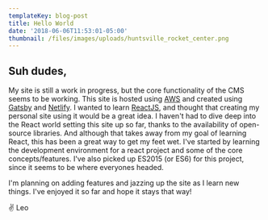 ```yaml
---
templateKey: blog-post
title: Hello World
date: '2018-06-06T11:53:01-05:00'
thumbnail: /files/images/uploads/huntsville_rocket_center.png
---
```

## Suh dudes,

My site is still a work in progress, but the core functionality of the CMS seems to be working. This site is hosted using [AWS](https://aws.amazon.com/) and created using [Gatsby](https://www.gatsbyjs.org/) and [Netlify](https://www.netlifycms.org/). I wanted to learn [ReactJS](https://reactjs.org/docs/hello-world.html), and thought that creating my personal site using it would be a great idea. I haven't had to dive deep into the React world setting this site up so far, thanks to the availability of open-source libraries. And although that takes away from my goal of learning React, this has been a great way to get my feet wet. I've started by learning the development environment for a react project and some of the core concepts/features. I've also picked up ES2015 (or ES6) for this project, since it seems to be where everyones headed. 

I'm planning on adding features and jazzing up the site as I learn new things. I've enjoyed it so far and hope it stays that way!

✌️
Leo
